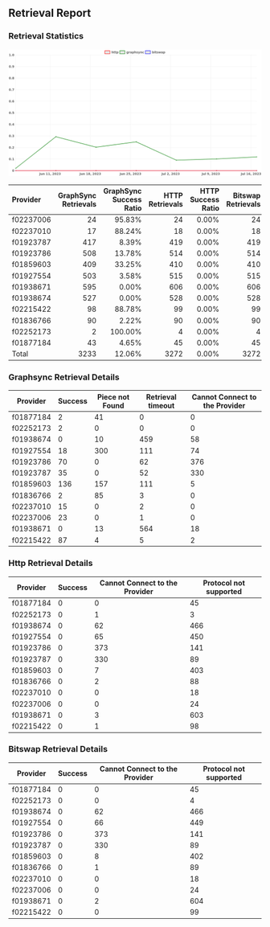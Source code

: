 ## Retrieval Report
### Retrieval Statistics
<img src="https://raw.githubusercontent.com/data-preservation-programs/filplus-checker-assets/main/filecoin-project/filecoin-plus-large-datasets/issues/1994/1689817493580.png"/>

| Provider  | GraphSync Retrievals | GraphSync Success Ratio | HTTP Retrievals | HTTP Success Ratio | Bitswap Retrievals | Bitswap Success Ratio |
| :-------- | -------------------: | ----------------------: | --------------: | -----------------: | -----------------: | --------------------: |
| f02237006 |                   24 |                  95.83% |              24 |              0.00% |                 24 |                 0.00% |
| f02237010 |                   17 |                  88.24% |              18 |              0.00% |                 18 |                 0.00% |
| f01923787 |                  417 |                   8.39% |             419 |              0.00% |                419 |                 0.00% |
| f01923786 |                  508 |                  13.78% |             514 |              0.00% |                514 |                 0.00% |
| f01859603 |                  409 |                  33.25% |             410 |              0.00% |                410 |                 0.00% |
| f01927554 |                  503 |                   3.58% |             515 |              0.00% |                515 |                 0.00% |
| f01938671 |                  595 |                   0.00% |             606 |              0.00% |                606 |                 0.00% |
| f01938674 |                  527 |                   0.00% |             528 |              0.00% |                528 |                 0.00% |
| f02215422 |                   98 |                  88.78% |              99 |              0.00% |                 99 |                 0.00% |
| f01836766 |                   90 |                   2.22% |              90 |              0.00% |                 90 |                 0.00% |
| f02252173 |                    2 |                 100.00% |               4 |              0.00% |                  4 |                 0.00% |
| f01877184 |                   43 |                   4.65% |              45 |              0.00% |                 45 |                 0.00% |
| Total     |                 3233 |                  12.06% |            3272 |              0.00% |               3272 |                 0.00% |

### Graphsync Retrieval Details
| Provider  | Success | Piece not Found | Retrieval timeout | Cannot Connect to the Provider |
| --------- | ------- | --------------- | ----------------- | ------------------------------ |
| f01877184 | 2       | 41              | 0                 | 0                              |
| f02252173 | 2       | 0               | 0                 | 0                              |
| f01938674 | 0       | 10              | 459               | 58                             |
| f01927554 | 18      | 300             | 111               | 74                             |
| f01923786 | 70      | 0               | 62                | 376                            |
| f01923787 | 35      | 0               | 52                | 330                            |
| f01859603 | 136     | 157             | 111               | 5                              |
| f01836766 | 2       | 85              | 3                 | 0                              |
| f02237010 | 15      | 0               | 2                 | 0                              |
| f02237006 | 23      | 0               | 1                 | 0                              |
| f01938671 | 0       | 13              | 564               | 18                             |
| f02215422 | 87      | 4               | 5                 | 2                              |

### Http Retrieval Details
| Provider  | Success | Cannot Connect to the Provider | Protocol not supported |
| --------- | ------- | ------------------------------ | ---------------------- |
| f01877184 | 0       | 0                              | 45                     |
| f02252173 | 0       | 1                              | 3                      |
| f01938674 | 0       | 62                             | 466                    |
| f01927554 | 0       | 65                             | 450                    |
| f01923786 | 0       | 373                            | 141                    |
| f01923787 | 0       | 330                            | 89                     |
| f01859603 | 0       | 7                              | 403                    |
| f01836766 | 0       | 2                              | 88                     |
| f02237010 | 0       | 0                              | 18                     |
| f02237006 | 0       | 0                              | 24                     |
| f01938671 | 0       | 3                              | 603                    |
| f02215422 | 0       | 1                              | 98                     |

### Bitswap Retrieval Details
| Provider  | Success | Cannot Connect to the Provider | Protocol not supported |
| --------- | ------- | ------------------------------ | ---------------------- |
| f01877184 | 0       | 0                              | 45                     |
| f02252173 | 0       | 0                              | 4                      |
| f01938674 | 0       | 62                             | 466                    |
| f01927554 | 0       | 66                             | 449                    |
| f01923786 | 0       | 373                            | 141                    |
| f01923787 | 0       | 330                            | 89                     |
| f01859603 | 0       | 8                              | 402                    |
| f01836766 | 0       | 1                              | 89                     |
| f02237010 | 0       | 0                              | 18                     |
| f02237006 | 0       | 0                              | 24                     |
| f01938671 | 0       | 2                              | 604                    |
| f02215422 | 0       | 0                              | 99                     |
